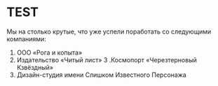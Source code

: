 # TEST
Мы на столько крутые, что уже успели поработать со следующими компаниями:

1. ООО «Рога и копыта»
2. Издательство «Читый лист»
3 .Космопорт «Черезтерновый Кзвёздный»
4. Дизайн-студия имени Слишком Известного Персонажа